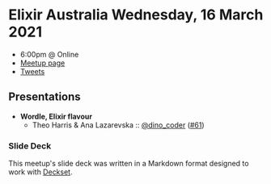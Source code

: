 # Elixir Australia Wednesday, 16 March 2021

- 6:00pm @ Online
- [Meetup page][]
- [Tweets][]

## Presentations

- **Wordle, Elixir flavour**
  - Theo Harris & Ana Lazarevska :: [@dino_coder][] ([#61][])

### Slide Deck

This meetup's slide deck was written in a Markdown format designed to work with
[Deckset][].

[@dino_coder]: https://twitter.com/dino_coder
[#61]: https://github.com/elixirsydney/elixirsydney/issues/61

[meetup page]: https://www.meetup.com/elixir-sydney/events/tgbpssydcfbvb/
[tweets]: https://twitter.com/search?f=tweets&q=ElixirSydney%20since%3A2022-03-15%20until%3A2022-03-17&src=typd
[deckset]: https://www.decksetapp.com/
